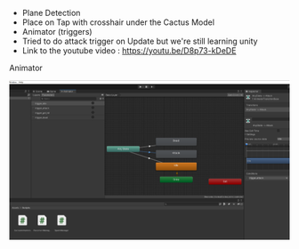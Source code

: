 + Plane Detection
+ Place on Tap with crosshair under the Cactus Model
+ Animator (triggers)
+ Tried to do attack trigger on Update but we're still learning unity
+ Link to the youtube video : https://youtu.be/D8p73-kDeDE

 Animator
<p align="center">
  <img src="https://github.com/FrentescuCezar/IMR/blob/main/Screenshots/Tema1_Animator-Cactus.png">
</p>
